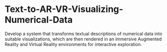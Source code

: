 # Text-to-AR-VR-Visualizing-Numerical-Data 
Develop a system that transforms textual descriptions of numerical data into suitable visualizations, which are then rendered in an immersive Augmented Reality and Virtual Reality environments for interactive exploration.
